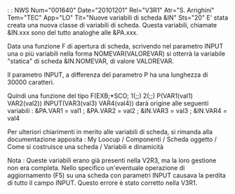  :  : NWS Num="001640" Date="20101201" Rel="V3R1" Atr="S. Arrighini" Tem="TEC" App="LO" Tit="Nuove variabili di scheda &IN" Sts="20"
E' stata creata una nuova classe di variabili di scheda.
Questa variabili, chiamate &IN.xxx sono del tutto analoghe alle &PA.xxx.

Data una funzione F di apertura di scheda, scrivendo nel parametro INPUT una o più variabili nella
forma NOMEVAR(VALOREVAR) si otterrà la variabile "statica" di scheda &IN.NOMEVAR, di valore VALOREVAR.

Il parametro INPUT, a differenza del parametro P ha una lunghezza di 30000 caratteri.

Quindi una funzione del tipo
F(EXB;\*SCO; 1(;;) 2(;;) P(VAR1(val1) VAR2(val2)) INPUT(VAR3(val3) VAR4(val4)) darà origine alle seguenti variabili : 
 &PA.VAR1 = val1 ; &PA.VAR2 = val2 ; &IN.VAR3 = val3 ; &IN.VAR4 = val4

Per ulteriori chiarimenti in merito alle variabili di scheda, si rimanda alla documentazione apposita :  My Loocup / Componenti / Scheda oggetto / Come si costruisce una scheda / Variabili e dinamicità

Nota : 
Queste variabili erano già presenti nella V2R3, ma la loro gestione non era completa.
Nello specifico un'eventuale operazione di aggiornamento (F5) su una scheda con parametri INPUT causava la perdita di tutto il campo INPUT.
Questo errore è stato corretto nella V3R1.
